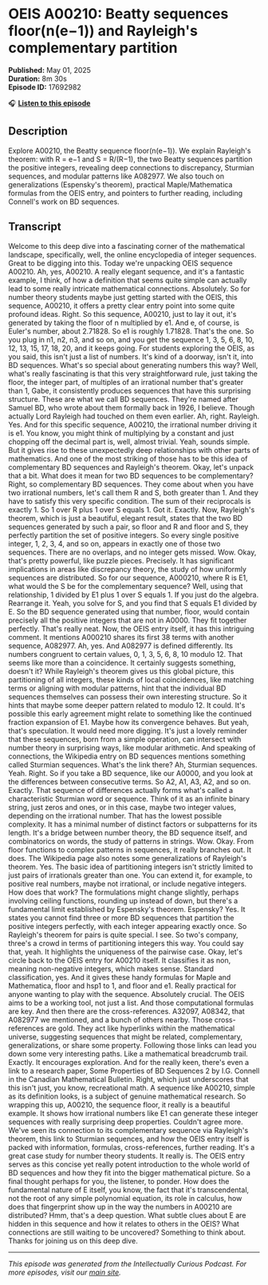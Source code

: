 # OEIS A00210: Beatty sequences floor(n(e−1)) and Rayleigh's complementary partition

**Published:** May 01, 2025  
**Duration:** 8m 30s  
**Episode ID:** 17692982

🎧 **[Listen to this episode](https://intellectuallycurious.buzzsprout.com/2529712/episodes/17692982-oeis-a00210-beatty-sequences-floorne−1-and-rayleigh's-complementary-partition)**

## Description

Explore A00210, the Beatty sequence floor(n(e−1)). We explain Rayleigh's theorem: with R = e−1 and S = R/(R−1), the two Beatty sequences partition the positive integers, revealing deep connections to discrepancy, Sturmian sequences, and modular patterns like A082977. We also touch on generalizations (Espensky's theorem), practical Maple/Mathematica formulas from the OEIS entry, and pointers to further reading, including Connell's work on BD sequences.

## Transcript

Welcome to this deep dive into a fascinating corner of the mathematical landscape, specifically, well, the online encyclopedia of integer sequences. Great to be digging into this. Today we're unpacking OEIS sequence A00210. Ah, yes, A00210. A really elegant sequence, and it's a fantastic example, I think, of how a definition that seems quite simple can actually lead to some really intricate mathematical connections. Absolutely. So for number theory students maybe just getting started with the OEIS, this sequence, A00210, it offers a pretty clear entry point into some quite profound ideas. Right. So this sequence, A00210, just to lay it out, it's generated by taking the floor of n multiplied by e1. And e, of course, is Euler's number, about 2.71828. So e1 is roughly 1.71828. That's the one. So you plug in n1, n2, n3, and so on, and you get the sequence 1, 3, 5, 6, 8, 10, 12, 13, 15, 17, 18, 20, and it keeps going. For students exploring the OEIS, as you said, this isn't just a list of numbers. It's kind of a doorway, isn't it, into BD sequences. What's so special about generating numbers this way? Well, what's really fascinating is that this very straightforward rule, just taking the floor, the integer part, of multiples of an irrational number that's greater than 1, Gabe, it consistently produces sequences that have this surprising structure. These are what we call BD sequences. They're named after Samuel BD, who wrote about them formally back in 1926, I believe. Though actually Lord Rayleigh had touched on them even earlier. Ah, right. Rayleigh. Yes. And for this specific sequence, A00210, the irrational number driving it is e1. You know, you might think of multiplying by a constant and just chopping off the decimal part is, well, almost trivial. Yeah, sounds simple. But it gives rise to these unexpectedly deep relationships with other parts of mathematics. And one of the most striking of those has to be this idea of complementary BD sequences and Rayleigh's theorem. Okay, let's unpack that a bit. What does it mean for two BD sequences to be complementary? Right, so complementary BD sequences. They come about when you have two irrational numbers, let's call them R and S, both greater than 1. And they have to satisfy this very specific condition. The sum of their reciprocals is exactly 1. So 1 over R plus 1 over S equals 1. Got it. Exactly. Now, Rayleigh's theorem, which is just a beautiful, elegant result, states that the two BD sequences generated by such a pair, so floor and R and floor and S, they perfectly partition the set of positive integers. So every single positive integer, 1, 2, 3, 4, and so on, appears in exactly one of those two sequences. There are no overlaps, and no integer gets missed. Wow. Okay, that's pretty powerful, like puzzle pieces. Precisely. It has significant implications in areas like discrepancy theory, the study of how uniformly sequences are distributed. So for our sequence, A000210, where R is E1, what would the S be for the complementary sequence? Well, using that relationship, 1 divided by E1 plus 1 over S equals 1. If you just do the algebra. Rearrange it. Yeah, you solve for S, and you find that S equals E1 divided by E. So the BD sequence generated using that number, floor, would contain precisely all the positive integers that are not in A0000. They fit together perfectly. That's really neat. Now, the OEIS entry itself, it has this intriguing comment. It mentions A000210 shares its first 38 terms with another sequence, A082977. Ah, yes. And A082977 is defined differently. Its numbers congruent to certain values, 0, 1, 3, 5, 6, 8, 10 modulo 12. That seems like more than a coincidence. It certainly suggests something, doesn't it? While Rayleigh's theorem gives us this global picture, this partitioning of all integers, these kinds of local coincidences, like matching terms or aligning with modular patterns, hint that the individual BD sequences themselves can possess their own interesting structure. So it hints that maybe some deeper pattern related to modulo 12. It could. It's possible this early agreement might relate to something like the continued fraction expansion of E1. Maybe how its convergence behaves. But yeah, that's speculation. It would need more digging. It's just a lovely reminder that these sequences, born from a simple operation, can intersect with number theory in surprising ways, like modular arithmetic. And speaking of connections, the Wikipedia entry on BD sequences mentions something called Sturmian sequences. What's the link there? Ah, Sturmian sequences. Yeah. Right. So if you take a BD sequence, like our A0000, and you look at the differences between consecutive terms. So A2, A1, A3, A2, and so on. Exactly. That sequence of differences actually forms what's called a characteristic Sturmian word or sequence. Think of it as an infinite binary string, just zeros and ones, or in this case, maybe two integer values, depending on the irrational number. That has the lowest possible complexity. It has a minimal number of distinct factors or subpatterns for its length. It's a bridge between number theory, the BD sequence itself, and combinatorics on words, the study of patterns in strings. Wow. Okay. From floor functions to complex patterns in sequences, it really branches out. It does. The Wikipedia page also notes some generalizations of Rayleigh's theorem. Yes. The basic idea of partitioning integers isn't strictly limited to just pairs of irrationals greater than one. You can extend it, for example, to positive real numbers, maybe not irrational, or include negative integers. How does that work? The formulations might change slightly, perhaps involving ceiling functions, rounding up instead of down, but there's a fundamental limit established by Espensky's theorem. Espensky? Yes. It states you cannot find three or more BD sequences that partition the positive integers perfectly, with each integer appearing exactly once. So Rayleigh's theorem for pairs is quite special. I see. So two's company, three's a crowd in terms of partitioning integers this way. You could say that, yeah. It highlights the uniqueness of the pairwise case. Okay, let's circle back to the OEIS entry for A00210 itself. It classifies it as non, meaning non-negative integers, which makes sense. Standard classification, yes. And it gives these handy formulas for Maple and Mathematica, floor and hsp1 to 1, and floor and e1. Really practical for anyone wanting to play with the sequence. Absolutely crucial. The OEIS aims to be a working tool, not just a list. And those computational formulas are key. And then there are the cross-references. A32097, A08342, that A082977 we mentioned, and a bunch of others nearby. Those cross-references are gold. They act like hyperlinks within the mathematical universe, suggesting sequences that might be related, complementary, generalizations, or share some property. Following those links can lead you down some very interesting paths. Like a mathematical breadcrumb trail. Exactly. It encourages exploration. And for the really keen, there's even a link to a research paper, Some Properties of BD Sequences 2 by I.G. Connell in the Canadian Mathematical Bulletin. Right, which just underscores that this isn't just, you know, recreational math. A sequence like A00210, simple as its definition looks, is a subject of genuine mathematical research. So wrapping this up, A00210, the sequence floor, it really is a beautiful example. It shows how irrational numbers like E1 can generate these integer sequences with really surprising deep properties. Couldn't agree more. We've seen its connection to its complementary sequence via Rayleigh's theorem, this link to Sturmian sequences, and how the OEIS entry itself is packed with information, formulas, cross-references, further reading. It's a great case study for number theory students. It really is. The OEIS entry serves as this concise yet really potent introduction to the whole world of BD sequences and how they fit into the bigger mathematical picture. So a final thought perhaps for you, the listener, to ponder. How does the fundamental nature of E itself, you know, the fact that it's transcendental, not the root of any simple polynomial equation, its role in calculus, how does that fingerprint show up in the way the numbers in A00210 are distributed? Hmm, that's a deep question. What subtle clues about E are hidden in this sequence and how it relates to others in the OEIS? What connections are still waiting to be uncovered? Something to think about. Thanks for joining us on this deep dive.

---
*This episode was generated from the Intellectually Curious Podcast. For more episodes, visit our [main site](https://intellectuallycurious.buzzsprout.com).*
